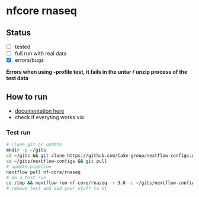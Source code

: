 # nfcore rnaseq

## Status

* [ ] tested
* [ ] full run with real data
* [x] errors/bugs

**Errors when using -profile test, it fails in the untar / unzip process of the test data**

## How to run
* [documentation here](https://github.com/nf-core/rnaseq)
* check if everyting works via

### Test run
```bash
# clone git or update
mkdir -p ~/gits
cd ~/gits && git clone https://github.com/CaSe-group/nextflow-configs.git
cd ~/gits/nextflow-configs && git pull
# update pipeline
nextflow pull nf-core/rnaseq
# do a test run
cd /tmp && nextflow run nf-core/rnaseq -r 3.0 -c ~/gits/nextflow-configs/nf-core/rnaseq/nf-core.rnaseq.config -profile test,ukj_cloud
# remove test and add your stuff to it
```